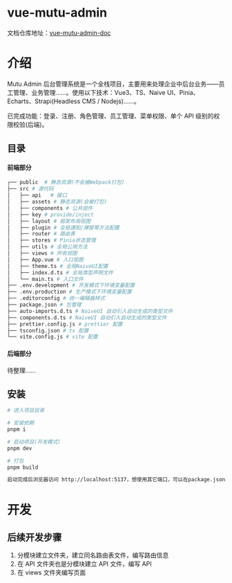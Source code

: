 # vue-mutu-admin

文档仓库地址：[vue-mutu-admin-doc](https://github.com/mutuyihao/vue-mutu-admin-doc)

# 介绍

Mutu Admin 后台管理系统是一个全栈项目，主要用来处理企业中后台业务——员工管理、业务管理……。使用以下技术：Vue3、TS、Naive UI、Pinia、Echarts、Strapi(Headless CMS / Nodejs)……。

已完成功能：登录、注册、角色管理、员工管理、菜单权限、单个 API 级别的权限校验(后端)。

## 目录

#### 前端部分

```sh
┌── public	# 静态资源(不会被Webpack打包)
├── src # 源代码
│	├── api   # 接口
│	├── assets # 静态资源(会被打包)
│	├── components # 公共组件
│	├── key # provide/inject
│	├── layout # 框架布局视图
│	├── plugin # 全局通知/弹窗等方法配置
│	├── router # 路由表
│	├── stores # Pinia状态管理
│	├── utils # 全局公用方法
│	├── views # 所有视图
│	├── App.vue # 入口视图
│	├── theme.ts # 全局NaiveUI配置
│	├── index.d.ts # 全局类型声明文件
│	└── main.ts # 入口文件
├── .env.development # 开发模式下环境变量配置
├── .env.production # 生产模式下环境变量配置
├── .editorconfig # 统一编辑器样式
├── package.json # 包管理
├── auto-imports.d.ts # NaiveUI 自动引入自动生成的类型文件
├── components.d.ts # NaiveUI 自动引入自动生成的类型文件
├── prettier.config.js # prettier 配置
├── tsconfig.json # ts 配置
└── vite.config.js # vite 配置
```

#### 后端部分

待整理……

## 安装

```sh
# 进入项目目录

# 安装依赖
pnpm i

# 启动项目(开发模式)
pnpm dev

# 打包
pnpm build

启动完成后浏览器访问 http://localhost:5137，想使用其它端口，可以在package.json里修改。
```

# 开发

## 后续开发步骤

1. 分模块建立文件夹，建立同名路由表文件，编写路由信息
2. 在 API 文件夹也是分模块建立 API 文件，编写 API
3. 在 views 文件夹编写页面
